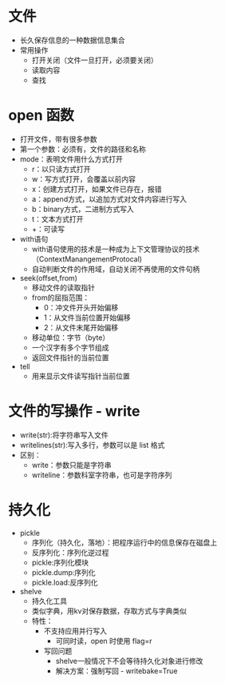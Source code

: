 # 文件
- 长久保存信息的一种数据信息集合
- 常用操作
    - 打开关闭（文件一旦打开，必须要关闭）
    - 读取内容
    - 查找
# open 函数
- 打开文件，带有很多参数
- 第一个参数：必须有，文件的路径和名称
- mode：表明文件用什么方式打开
    - r：以只读方式打开
    - w：写方式打开，会覆盖以前内容
    - x：创建方式打开，如果文件已存在，报错
    - a：append方式，以追加方式对文件内容进行写入
    - b：binary方式，二进制方式写入
    - t：文本方式打开
    - +：可读写
- with语句
    - with语句使用的技术是一种成为上下文管理协议的技术（ContextManangementProtocal)
    - 自动判断文件的作用域，自动关闭不再使用的文件句柄
- seek(offset,from)
    - 移动文件的读取指针
    - from的屈指范围：
        - 0：冲文件开头开始偏移
        - 1：从文件当前位置开始偏移
        - 2：从文件末尾开始偏移
    - 移动单位：字节（byte）
    - 一个汉字有多个字节组成
    - 返回文件指针的当前位置
- tell
    - 用来显示文件读写指针当前位置

# 文件的写操作 - write
- write(str):将字符串写入文件
- writelines(str):写入多行，参数可以是 list 格式
- 区别：
    - write：参数只能是字符串
    - writeline：参数科室字符串，也可是字符序列

# 持久化
- pickle
    - 序列化（持久化，落地）：把程序运行中的信息保存在磁盘上
    - 反序列化：序列化逆过程
    - pickle:序列化模块
    - pickle.dump:序列化
    - pickle.load:反序列化
- shelve
    - 持久化工具
    - 类似字典，用kv对保存数据，存取方式与字典类似
    - 特性：
        - 不支持应用并行写入
            - 可同时读，open 时使用 flag=r
        - 写回问题
            - shelve一般情况下不会等待持久化对象进行修改
            - 解决方案：强制写回 - writebake=True